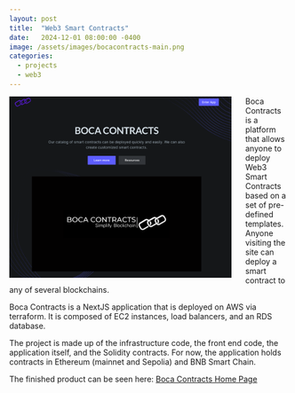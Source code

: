 ```yaml
---
layout: post
title:  "Web3 Smart Contracts"
date:   2024-12-01 08:00:00 -0400
image: /assets/images/bocacontracts-main.png
categories:
  - projects
  - web3
---
```


<img src="/assets/images/bocacontracts-main.png" alt="Alt text for the image" style="float: left; width: 400px; margin-right: 25px; margin-bottom: 10px;">

Boca Contracts is a platform that allows anyone to deploy Web3 Smart Contracts based on a set of pre-defined templates. Anyone visiting the site can deploy a smart contract to any of several blockchains.

Boca Contracts is a NextJS application that is deployed on AWS via terraform. It is composed of EC2 instances, load balancers, and an RDS database.

The project is made up of the infrastructure code, the front end code, the application itself, and the Solidity contracts. For now, the application holds contracts in Ethereum (mainnet and Sepolia) and BNB Smart Chain. 

The finished product can be seen here: <a href="https://bocacontracts.com" target="_blank" rel="noopener noreferrer">Boca Contracts Home Page</a>